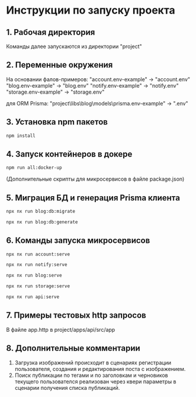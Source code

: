 # Инструкции по запуску проекта

## 1. Рабочая директория

Команды далее запускаются из директории "project"

## 2. Переменные окружения

На основании фалов-примеров: 
"account.env-example" -> "account.env"  
"blog.env-example" -> "blog.env" 
"notify.env-example" -> "notify.env" 
"storage.env-example" -> "storage.env" 

для ORM Prisma:
"project\libs\blog\models\prisma\.env-example" -> ".env"

## 3. Установка npm пакетов

```bash
npm install
```

## 4. Запуск контейнеров в докере

```bash
npm run all:docker-up
```

(Дополнительные скрипты для микросервисов в файле package.json)

## 5. Миграция БД и генерация Prisma клиента

```bash
npx nx run blog:db:migrate
```

```bash
npx nx run blog:db:generate
```

## 6. Команды запуска микросервисов

```bash
npx nx run account:serve
```

```bash
npx nx run notify:serve
```

```bash
npx nx run blog:serve
```

```bash
npx nx run storage:serve
```

```bash
npx nx run api:serve
```

## 7. Примеры тестовых http запросов

В файле app.http в project/apps/api/src/app

## 8. Дополнительные комментарии

1. Загрузка изображений происходит в сценариях регистрации пользователя, создания и редактирования поста с изображением. 
2. Поиск публикации по тегами и по заголовкам и черновиков текущего пользователся реализован через квери параметры в сценарии получения списка публикаций.
